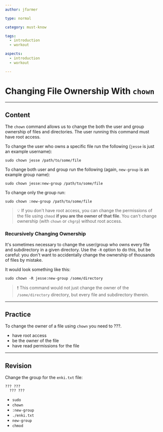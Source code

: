 ```yaml
---
author: jfarmer

type: normal

category: must-know

tags:
  - introduction
  - workout

aspects:
  - introduction
  - workout

---
```


# Changing File Ownership With `chown`

---
## Content

The `chown` command allows us to change the both the user and group ownership of files and directories. The user running this command must have root access.

To change the user who owns a specific file run the following (`jesse` is just an example username):

```shell
sudo chown jesse /path/to/some/file
```

To change both user and group run the following (again, `new-group` is an example group name):

```shell
sudo chown jesse:new-group /path/to/some/file
```

To change only the group run:

```shell
sudo chown :new-group /path/to/some/file
```

> 💡 If you don't have root access, you can change the permissions of the file using `chmod` **if you are the owner of that file**. You can't change ownership (with `chown` or `chgrp`) without root access.

### Recursively Changing Ownership

It's sometimes necessary to change the user/group who owns every file and subdirectory in a given directory. Use the `-R` option to do this, but be careful: you don't want to accidentally change the ownership of thousands of files by mistake.

It would look something like this:

```shell
sudo chown -R jesse:new-group /some/directory
```

> ❗ This command would not just change the owner of the `/some/directory` directory, but every file and subdirectory therein.

---
## Practice

To change the owner of a file using `chown` you need to ???.

* have root access
* be the owner of the file
* have read permissions for the file

---
## Revision

Change the group for the `enki.txt` file:
```
??? ??? 
  ??? ???
```

* `sudo`
* `chown`
* `:new-group`
* `./enki.txt`
* `new-group`
* `chmod`

 
